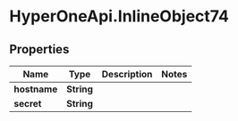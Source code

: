 # HyperOneApi.InlineObject74

## Properties
Name | Type | Description | Notes
------------ | ------------- | ------------- | -------------
**hostname** | **String** |  | 
**secret** | **String** |  | 



